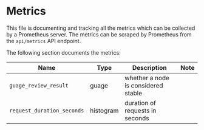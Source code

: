 # Metrics

This file is documenting and tracking all the metrics which can be collected
by a Prometheus server. The metrics can be scraped by Prometheus from
the `api/metrics` API endpoint.

The following section documents the metrics:

| Name                       | Type      | Description                         | Note |
| -------------------------- | --------- | ----------------------------------- | :--- |
| `guage_review_result`      | guage     | whether a node is considered stable |      |
| `request_duration_seconds` | histogram | duration of requests in seconds     |      |
